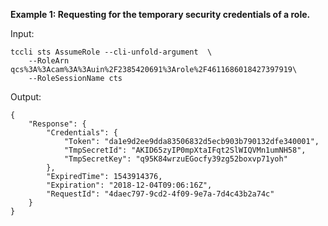 **Example 1: Requesting for the temporary security credentials of a role.**



Input: 

```
tccli sts AssumeRole --cli-unfold-argument  \
    --RoleArn qcs%3A%3Acam%3A%3Auin%2F2385420691%3Arole%2F4611686018427397919\
    --RoleSessionName cts
```

Output: 
```
{
    "Response": {
        "Credentials": {
            "Token": "da1e9d2ee9dda83506832d5ecb903b790132dfe340001",
            "TmpSecretId": "AKID65zyIP0mpXtaIFqt2SlWIQVMn1umNH58",
            "TmpSecretKey": "q95K84wrzuEGocfy39zg52boxvp71yoh"
        },
        "ExpiredTime": 1543914376,
        "Expiration": "2018-12-04T09:06:16Z",
        "RequestId": "4daec797-9cd2-4f09-9e7a-7d4c43b2a74c"
    }
}
```

